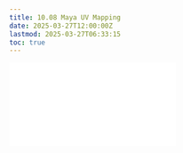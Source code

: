 ```yaml
---
title: 10.08 Maya UV Mapping
date: 2025-03-27T12:00:00Z
lastmod: 2025-03-27T06:33:15
toc: true
---
```


![Link to included file content](../../../../3d-modeling/maya/uv-mapping-maya.md)
